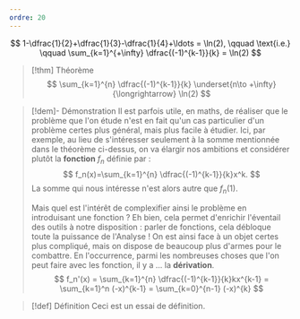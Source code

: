 ```yaml
---
ordre: 20
---
```

$$
1-\dfrac{1}{2}+\dfrac{1}{3}-\dfrac{1}{4}+\ldots = \ln(2), \qquad \text{i.e.} \qquad \sum_{k=1}^{+\infty} \dfrac{(-1)^{k-1}}{k} = \ln(2)
$$
> [!thm] Théorème
> $$
> \sum_{k=1}^{n} \dfrac{(-1)^{k-1}}{k} \underset{n\to +\infty}{\longrightarrow} \ln(2)
> $$

> [!dem]- Démonstration
> Il est parfois utile, en maths, de réaliser que le problème que l'on étude n'est en fait qu'un cas particulier d'un problème certes plus général, mais plus facile à étudier. Ici, par exemple, au lieu de s'intéresser seulement à la somme mentionnée dans le théorème ci-dessus, on va élargir nos ambitions et considérer plutôt la **fonction** $f_n$ définie par :
> $$
> f_n(x)=\sum_{k=1}^{n} \dfrac{(-1)^{k-1}}{k}x^k.
> $$
> La somme qui nous intéresse n'est alors autre que $f_n(1)$.
> 
> Mais quel est l'intérêt de complexifier ainsi le problème en introduisant une fonction ? Eh bien, cela permet d'enrichir l'éventail des outils à notre disposition : parler de fonctions, cela débloque toute la puissance de l'Analyse ! On est ainsi face à un objet certes plus compliqué, mais on dispose de beaucoup plus d'armes pour le combattre.
> En l'occurrence, parmi les nombreuses choses que l'on peut faire avec les fonction, il y a ... la **dérivation**.
> $$
> f_n'(x) = \sum_{k=1}^{n} \dfrac{(-1)^{k-1}}{k}kx^{k-1} = \sum_{k=1}^n  (-x)^{k-1} = \sum_{k=0}^{n-1}  (-x)^{k}
> $$
> 

> [!def] Définition
> Ceci est un essai de définition.

